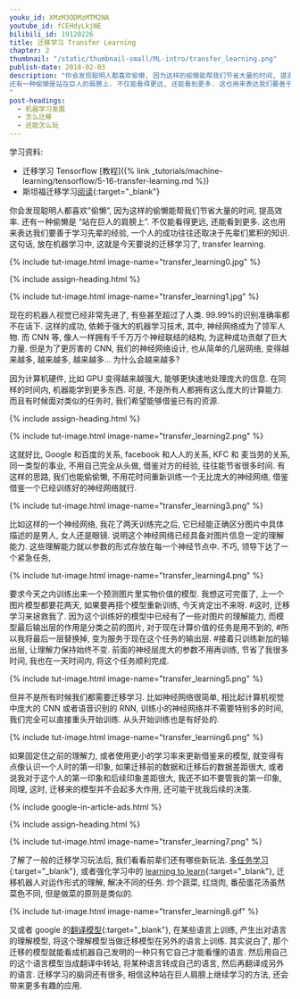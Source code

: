 ```yaml
---
youku_id: XMzM3ODMzMTM2NA
youtube_id: fCEHdyLkjNE
bilibili_id: 19120226
title: 迁移学习 Transfer Learning
chapter: 2
thumbnail: "/static/thumbnail-small/ML-intro/transfer_learning.png"
publish-date: 2018-02-03
description: "你会发现聪明人都喜欢偷懒, 因为这样的偷懒能帮我们节省大量的时间, 提高效率.
还有一种偷懒是站在巨人的肩膀上. 不仅能看得更远, 还能看到更多. 这也用来表达我们要善于学习先辈的经验, 一个人的成功往往还取决于先辈们累积的知识. 这句话, 放在机器学习中, 这就是今天要说的迁移学习了, transfer learning.
"
post-headings:
  - 机器学习发展
  - 怎么迁移
  - 还能怎么玩
---
```


学习资料:
  * 迁移学习 Tensorflow [教程]({% link _tutorials/machine-learning/tensorflow/5-16-transfer-learning.md %})
  * 斯坦福迁移学习[阅读](http://cs231n.github.io/transfer-learning/){:target="_blank"}
  
你会发现聪明人都喜欢”偷懒”, 因为这样的偷懒能帮我们节省大量的时间, 提高效率.
还有一种偷懒是 “站在巨人的肩膀上”. 不仅能看得更远, 还能看到更多. 这也用来表达我们要善于学习先辈的经验, 一个人的成功往往还取决于先辈们累积的知识. 这句话, 放在机器学习中, 这就是今天要说的迁移学习了, transfer learning.

{% include tut-image.html image-name="transfer_learning0.jpg" %}




{% include assign-heading.html %}

{% include tut-image.html image-name="transfer_learning1.jpg" %}

现在的机器人视觉已经非常先进了, 有些甚至超过了人类. 99.99%的识别准确率都不在话下. 这样的成功, 依赖于强大的机器学习技术, 其中, 神经网络成为了领军人物. 而 CNN 等, 像人一样拥有千千万万个神经联结的结构, 为这种成功贡献了巨大力量.
但是为了更厉害的 CNN, 我们的神经网络设计, 也从简单的几层网络,
变得越来越多, 越来越多, 越来越多… 为什么会越来越多?


因为计算机硬件, 比如 GPU 变得越来越强大, 能够更快速地处理庞大的信息. 在同样的时间内, 机器能学到更多东西. 可是, 不是所有人都拥有这么庞大的计算能力. 而且有时候面对类似的任务时, 我们希望能够借鉴已有的资源.






{% include assign-heading.html %}

{% include tut-image.html image-name="transfer_learning2.png" %}

这就好比, Google 和百度的关系, facebook 和人人的关系, KFC 和 麦当劳的关系, 同一类型的事业, 不用自己完全从头做, 借鉴对方的经验, 往往能节省很多时间. 有这样的思路, 我们也能偷偷懒, 不用花时间重新训练一个无比庞大的神经网络, 借鉴借鉴一个已经训练好的神经网络就行.


{% include tut-image.html image-name="transfer_learning3.png" %}


比如这样的一个神经网络, 我花了两天训练完之后, 它已经能正确区分图片中具体描述的是男人, 女人还是眼镜. 说明这个神经网络已经具备对图片信息一定的理解能力. 这些理解能力就以参数的形式存放在每一个神经节点中. 不巧, 领导下达了一个紧急任务,


{% include tut-image.html image-name="transfer_learning4.png" %}

要求今天之内训练出来一个预测图片里实物价值的模型. 我想这可完蛋了, 上一个图片模型都要花两天, 如果要再搭个模型重新训练, 今天肯定出不来呀. #这时, 迁移学习来拯救我了. 因为这个训练好的模型中已经有了一些对图片的理解能力, 而模型最后输出层的作用是分类之前的图片, 对于现在计算价值的任务是用不到的, #所以我将最后一层替换掉, 变为服务于现在这个任务的输出层. #接着只训练新加的输出层, 让理解力保持始终不变. 前面的神经层庞大的参数不用再训练, 节省了我很多时间, 我也在一天时间内, 将这个任务顺利完成.


{% include tut-image.html image-name="transfer_learning5.png" %}


但并不是所有时候我们都需要迁移学习. 比如神经网络很简单, 相比起计算机视觉中庞大的 CNN 或者语音识别的 RNN, 训练小的神经网络并不需要特别多的时间, 我们完全可以直接重头开始训练. 从头开始训练也是有好处的.

{% include tut-image.html image-name="transfer_learning6.png" %}

如果固定住之前的理解力, 或者使用更小的学习率来更新借鉴来的模型, 就变得有点像认识一个人时的第一印象, 如果迁移前的数据和迁移后的数据差距很大, 或者说我对于这个人的第一印象和后续印象差距很大, 我还不如不要管我的第一印象, 同理, 这时, 迁移来的模型并不会起多大作用, 还可能干扰我后续的决策.


{% include google-in-article-ads.html %}





{% include assign-heading.html %}

{% include tut-image.html image-name="transfer_learning7.png" %}

了解了一般的迁移学习玩法后, 我们看看前辈们还有哪些新玩法. [多任务学习](https://arxiv.org/abs/1706.05098){:target="_blank"}, 或者强化学习中的 [learning to learn](https://arxiv.org/abs/1706.09529){:target="_blank"}, 迁移机器人对运作形式的理解, 解决不同的任务. 炒个蔬菜, 红烧肉, 番茄蛋花汤虽然菜色不同, 但是做菜的原则是类似的.

{% include tut-image.html image-name="transfer_learning8.gif" %}

又或者 google 的[翻译模型](https://research.googleblog.com/2016/11/zero-shot-translation-with-googles.html){:target="_blank"}, 在某些语言上训练, 产生出对语言的理解模型, 将这个理解模型当做迁移模型在另外的语言上训练. 其实说白了, 那个迁移的模型就能看成机器自己发明的一种只有它自己才能看懂的语言. 然后用自己的这个语言模型当成翻译中转站, 将某种语言转成自己的语言, 然后再翻译成另外的语言. 迁移学习的脑洞还有很多, 相信这种站在巨人肩膀上继续学习的方法, 还会带来更多有趣的应用.
